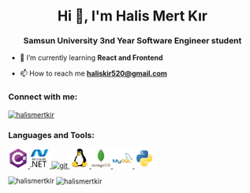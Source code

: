 <h1 align="center">Hi 👋, I'm Halis Mert Kır</h1>
<h3 align="center">Samsun University 3nd Year Software Engineer student</h3>

<!--<p align="left"> <img src="https://komarev.com/ghpvc/?username=halismertkir&label=Profile%20views&color=0e75b6&style=flat" alt="halismertkir" /> </p>-->

- 🌱 I’m currently learning **React and Frontend**

- 📫 How to reach me **haliskir520@gmail.com**

<h3 align="left">Connect with me:</h3>
<p align="left">
<a href="https://linkedin.com/in/halismertkir" target="blank"><img align="center" src="https://raw.githubusercontent.com/rahuldkjain/github-profile-readme-generator/master/src/images/icons/Social/linked-in-alt.svg" alt="halismertkir" height="30" width="40" /></a>
</p>

<h3 align="left">Languages and Tools:</h3>
<p align="left"> <a href="https://www.w3schools.com/cs/" target="_blank" rel="noreferrer"> <img src="https://raw.githubusercontent.com/devicons/devicon/master/icons/csharp/csharp-original.svg" alt="csharp" width="40" height="40"/> </a> <a href="https://dotnet.microsoft.com/" target="_blank" rel="noreferrer"> <img src="https://raw.githubusercontent.com/devicons/devicon/master/icons/dot-net/dot-net-original-wordmark.svg" alt="dotnet" width="40" height="40"/> </a> <a href="https://git-scm.com/" target="_blank" rel="noreferrer"> <img src="https://www.vectorlogo.zone/logos/git-scm/git-scm-icon.svg" alt="git" width="40" height="40"/> </a> <a href="https://www.linux.org/" target="_blank" rel="noreferrer"> <img src="https://raw.githubusercontent.com/devicons/devicon/master/icons/linux/linux-original.svg" alt="linux" width="40" height="40"/> </a> <a href="https://www.mongodb.com/" target="_blank" rel="noreferrer"> <img src="https://raw.githubusercontent.com/devicons/devicon/master/icons/mongodb/mongodb-original-wordmark.svg" alt="mongodb" width="40" height="40"/> </a> <a href="https://www.mysql.com/" target="_blank" rel="noreferrer"> <img src="https://raw.githubusercontent.com/devicons/devicon/master/icons/mysql/mysql-original-wordmark.svg" alt="mysql" width="40" height="40"/> </a> <a href="https://www.python.org" target="_blank" rel="noreferrer"> <img src="https://raw.githubusercontent.com/devicons/devicon/master/icons/python/python-original.svg" alt="python" width="40" height="40"/> </a> </p>

<p><img align="left" src="https://github-readme-stats.vercel.app/api/top-langs?username=halismertkir&show_icons=true&locale=en&layout=compact" alt="halismertkir" /></p>

<p>&nbsp;<img align="center" src="https://github-readme-stats.vercel.app/api?username=halismertkir&show_icons=true&locale=en" alt="halismertkir" /></p>
